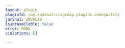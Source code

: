 ```yaml
---
layout: plugin
pluginId: com.radioafricagroup.plugins.codequality
jarSha1: INVALID
isJarAvailable: false
error: NONE
violations: []

---
```

